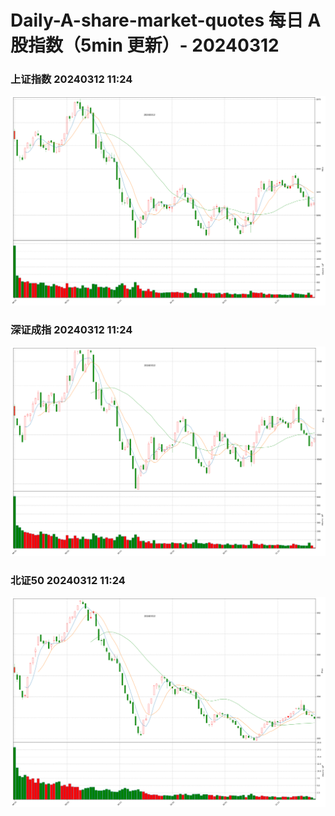 
# Daily-A-share-market-quotes 每日 A 股指数（5min 更新）- 20240312

### 上证指数 20240312 11:24
![](./fig/2024/3/20240312-sh000001.png)

### 深证成指 20240312 11:24
![](./fig/2024/3/20240312-sz399001.png)

### 北证50 20240312 11:24
![](./fig/2024/3/20240312-bj899050.png)
